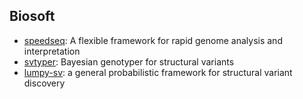 ## Biosoft

* [speedseq](https://github.com/hall-lab/speedseq): A flexible framework for rapid genome analysis and interpretation
* [svtyper](https://github.com/hall-lab/svtyper): Bayesian genotyper for structural variants
* [lumpy-sv](https://github.com/arq5x/lumpy-sv): a general probabilistic framework for structural variant discovery

